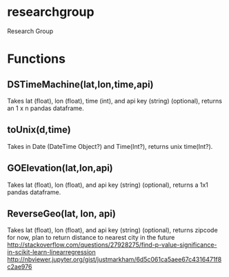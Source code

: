 # researchgroup
Research Group
# Functions
##	DSTimeMachine(lat,lon,time,api)
Takes lat (float), lon (float), time (int), and api key (string) (optional), returns an 1 x n pandas dataframe.
## toUnix(d,time)
Takes in Date (DateTime Object?) and Time(Int?), returns unix time(Int?).
## GOElevation(lat,lon,api)
Takes lat (float), lon (float), and api key (string) (optional), returns a 1x1 pandas dataframe.
## ReverseGeo(lat, lon, api)
Takes lat (float), lon (float), and api key (string) (optional), returns zipcode for now, plan to return distance to nearest city in the future
http://stackoverflow.com/questions/27928275/find-p-value-significance-in-scikit-learn-linearregression
http://nbviewer.jupyter.org/gist/justmarkham/6d5c061ca5aee67c4316471f8c2ae976